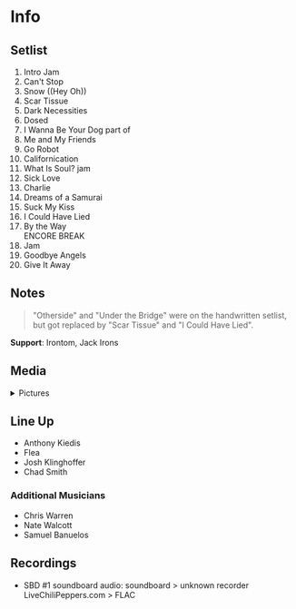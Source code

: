 # Info

## Setlist

1. Intro Jam
2. Can't Stop
3. Snow ((Hey Oh))
4. Scar Tissue
5. Dark Necessities
6. Dosed
7. I Wanna Be Your Dog part of
8. Me and My Friends
9. Go Robot
10. Californication
11. What Is Soul? jam
12. Sick Love
13. Charlie
14. Dreams of a Samurai
15. Suck My Kiss
16. I Could Have Lied
17. By the Way
<br> ENCORE BREAK
18. Jam
19. Goodbye Angels
20. Give It Away

## Notes

> "Otherside" and "Under the Bridge" were on the handwritten setlist, but got replaced by "Scar Tissue" and "I Could Have Lied".

**Support**: Irontom, Jack Irons

## Media 

<details>
  <summary>Pictures</summary>
  <!--<img alt="Setlist" title="Setlist" src="_.jpg" height="200" />
  <img alt="Clipping" title="Clipping" src="_.jpg" height="200" />
  <img alt="Flyer" title="Flyer" src="_.jpg" height="200" />-->
</details>

## Line Up

* Anthony Kiedis
* Flea
* Josh Klinghoffer
* Chad Smith

### Additional Musicians

* Chris Warren  
* Nate Walcott  
* Samuel Banuelos

## Recordings

* SBD #1 soundboard audio: soundboard > unknown recorder LiveChiliPeppers.com > FLAC
